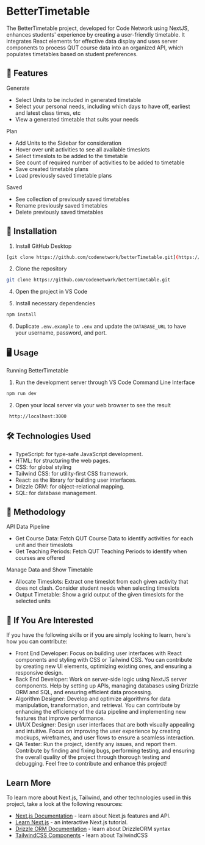 
# BetterTimetable

The BetterTimetable project, developed for Code Network using NextJS, enhances students' experience by creating a user-friendly timetable. It integrates React elements for effective data display and uses server components to process QUT course data into an organized API, which populates timetables based on student preferences.


## 📌 Features
Generate
- Select Units to be included in generated timetable
- Select your personal needs, including which days to have off, earliest and latest class times, etc
- View a generated timetable that suits your needs
  
Plan
- Add Units to the Sidebar for consideration
- Hover over unit activities to see all available timeslots
- Select timeslots to be added to the timetable
- See count of required number of activities to be added to timetable
- Save created timetable plans
- Load previously saved timetable plans
  
Saved
- See collection of previously saved timetables
- Rename previously saved timetables
- Delete previously saved timetables
  

## 🚀 Installation
1. Install GitHub Desktop
```bash
[git clone https://github.com/codenetwork/betterTimetable.git](https://github.com/apps/desktop)
```

2. Clone the repository
```bash
git clone https://github.com/codenetwork/betterTimetable.git
```

4. Open the project in VS Code

5. Install necessary dependencies
```bash
npm install
```

6. Duplicate `.env.example` to `.env` and update the `DATABASE_URL` to have your username, password, and port.


## 🖥️ Usage
Running BetterTimetable
1. Run the development server through VS Code Command Line Interface
```bash
npm run dev
```

2. Open your local server via your web browser to see the result
```bash
 http://localhost:3000
```


## 🛠️ Technologies Used
- TypeScript: for type-safe JavaScript development.
- HTML: for structuring the web pages.
- CSS: for global styling
- Tailwind CSS: for utility-first CSS framework.
- React: as the library for building user interfaces.
- Drizzle ORM: for object-relational mapping.
- SQL: for database management.


## 🧪 Methodology
API Data Pipeline
- Get Course Data: Fetch QUT Course Data to identify activities for each unit and their timeslots
- Get Teaching Periods: Fetch QUT Teaching Periods to identify when courses are offered

Manage Data and Show Timetable
- Allocate Timeslots: Extract one timeslot from each given activity that does not clash. Consider student needs when selecting timeslots
- Output Timetable: Show a grid output of the given timeslots for the selected units


## 🌟 If You Are Interested
If you have the following skills or if you are simply looking to learn, here's how you can contribute:
- Front End Developer: Focus on building user interfaces with React components and styling with CSS or Tailwind CSS. You can contribute by creating new UI elements, optimizing existing ones, and ensuring a responsive design.
- Back End Developer: Work on server-side logic using NextJS server components. Help by setting up APIs, managing databases using Drizzle ORM and SQL, and ensuring efficient data processing.
- Algorithm Designer: Develop and optimize algorithms for data manipulation, transformation, and retrieval. You can contribute by enhancing the efficiency of the data pipeline and implementing new features that improve performance.
- UI/UX Designer: Design user interfaces that are both visually appealing and intuitive. Focus on improving the user experience by creating mockups, wireframes, and user flows to ensure a seamless interaction.
- QA Tester: Run the project, identify any issues, and report them. Contribute by finding and fixing bugs, performing testing, and ensuring the overall quality of the project through thorough testing and debugging.
Feel free to contribute and enhance this project!


## Learn More

To learn more about Next.js, Tailwind, and other technologies used in this project, take a look at the following resources:

- [Next.js Documentation](https://nextjs.org/docs) - learn about Next.js features and API.
- [Learn Next.js](https://nextjs.org/learn) - an interactive Next.js tutorial.
- [Drizzle ORM Documentation](https://orm.drizzle.team/docs/get-started-mysql) - learn about DrizzleORM syntax
- [TailwindCSS Components](https://tailwindcss.com/docs/installation/using-vite) - learn about TailwindCSS


